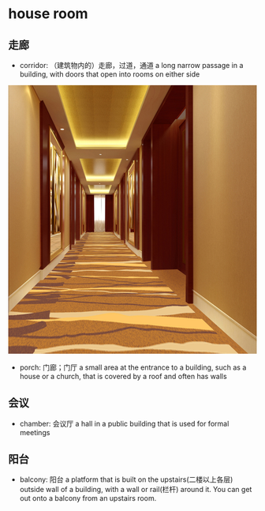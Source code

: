 # house room

## 走廊

- corridor: （建筑物内的）走廊，过道，通道 a long narrow passage in a building, with doors that open into rooms on either side

![](images/corridor.jpg)

- porch: 门廊；门厅 a small area at the entrance to a building, such as a house or a church, that is covered by a roof and often has walls

## 会议

- chamber: 会议厅 a hall in a public building that is used for formal meetings

## 阳台

- balcony: 阳台 a platform that is built on the upstairs(二楼以上各层) outside wall of a building, with a wall or rail(栏杆) around it. You can get out onto a balcony from an upstairs room.

